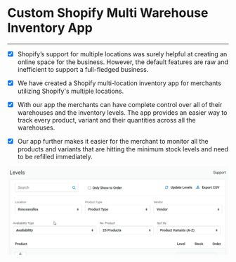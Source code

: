 # Custom Shopify Multi Warehouse Inventory App

----

- [x] Shopify’s support for multiple locations was surely helpful at creating an online space for the business. However, the default features are raw and inefficient to support a
full-fledged business. 

- [x] We have created a Shopify multi-location inventory app for merchants utilizing Shopify's multiple locations.

- [x] With our app the merchants can have complete control over all of their warehouses and the inventory levels. The app provides an easier way to track every product, variant and their quantities across all the warehouses.

- [x] Our app further makes it easier for the merchant to monitor all the products and variants that are hitting the minimum stock levels and need to be refilled immediately.

![Screenshot](https://github.com/tbiinfotech/custom-shopify-multi-warehouse-inventory/blob/main/Managing-stock-levels-manually.webp)
